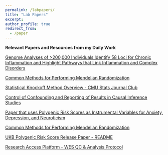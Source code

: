 ```yaml
---
permalink: /labpapers/
title: "Lab Papers"
excerpt: 
author_profile: true
redirect_from: 
  - /paper
---
```


**Relevant Papers and Resources from my Daily Work**

[Genome Analyses of >200,000 Individuals Identify 58 Loci for Chronic Inflammation and Highlight Pathways that Link Inflammation and Complex Disorders](https://www.cell.com/ajhg/fulltext/S0002-9297(18)30320-3#%20)

[Common Methods for Performing Mendelian Randomization](https://www.frontiersin.org/articles/10.3389/fcvm.2018.00051/full)

[Statistical Knockoff Method Overview - CMU Stats Journal Club](https://www.stat.cmu.edu/~ryantibs/journalclub/knockoff.pdf)

[Control of Confounding and Reporting of Results in Causal Inference Studies](https://www.atsjournals.org/doi/epdf/10.1513/AnnalsATS.201808-564PS)

[Paper that uses Polygenic Risk Scores as Instrumental Variables for Anxiety, Depression, and Neuroticism](https://molecularbrain.biomedcentral.com/articles/10.1186/s13041-022-00954-3)

[Common Methods for Performing Mendelian Randomization](https://www.frontiersin.org/articles/10.3389/fcvm.2018.00051/full)

[UKB Polygenic Risk Score Release Paper - README](https://biobank.ctsu.ox.ac.uk/crystal/ukb/docs/PRS_Release_README.pdf)

[Research Access Platform - WES QC & Analysis Protocol](https://dnanexus.gitbook.io/uk-biobank-rap/science-corner/whole-exome-sequencing-oqfe-protocol/protocol-for-processing-ukb-whole-exome-sequencing-data-sets)





